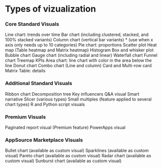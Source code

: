 # Types of vizualization
### Core Standard Visuals

Line chart: trends over time
Bar chart (including clustered, stacked, and 100% stacked variants)
Column chart (vertical bar variants) * (use when x axis only needs up to 10 categories)
Pie chart: proportions
Scatter plot
Heat map (Table heatmap and Matrix heatmap)
Histogram
Box and whisker plot
Bubble chart
Gauge chart (including radial and linear)
Waterfall chart
Funnel chart
Treemap
KPIs
Area chart: line chart with color in the area below the line
Donut chart
Combo chart (Line and column)
Card and Multi-row card
Matrix
Table: details

### Additional Standard Visuals

Ribbon chart
Decomposition tree
Key influencers
Q&A visual
Smart narrative
Slicer (various types)
Small multiples (feature applied to several chart types)
R and Python script visuals

### Premium Visuals

Paginated report visual (Premium feature)
PowerApps visual

### AppSource Marketplace Visuals

Bullet chart (available as custom visual)
Sparklines (available as custom visual)
Pareto chart (available as custom visual)
Radar chart (available as custom visual)
Sunburst chart (available as custom visual)